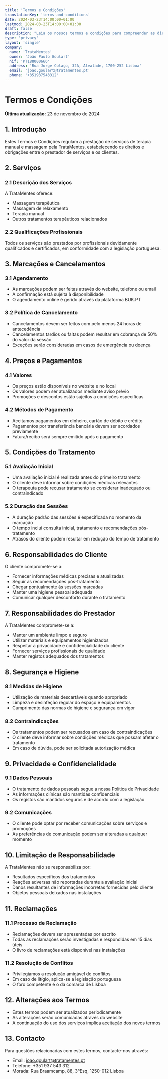 ```yaml
---
title: 'Termos e Condições'
translationKey: 'terms-and-conditions'
date: 2024-03-23T14:00:00+01:00
lastmod: 2024-03-23T14:00:00+01:00
draft: false
description: "Leia os nossos termos e condições para compreender as diretrizes e políticas que regem a utilização dos nossos serviços e do nosso sítio Web."
type: 'privacy'
layout: 'single'
company:
  name: 'TrataMentes'
  owner: 'João Paulo Goulart'
  nif: 'PT188000666'
  address: 'Rua Jorge Colaço, 32A, Alvalade, 1700-252 Lisboa'
  email: 'joao.goulart@tratamentes.pt'
  phone: '+351937543312'
---
```


# Termos e Condições

**Última atualização:** 23 de novembro de 2024

## 1. Introdução

Estes Termos e Condições regulam a prestação de serviços de terapia manual e massagem pela TrataMentes, estabelecendo os direitos e obrigações entre o prestador de serviços e os clientes.

## 2. Serviços

### 2.1 Descrição dos Serviços

A TrataMentes oferece:

- Massagem terapêutica
- Massagem de relaxamento
- Terapia manual
- Outros tratamentos terapêuticos relacionados

### 2.2 Qualificações Profissionais

Todos os serviços são prestados por profissionais devidamente qualificados e certificados, em conformidade com a legislação portuguesa.

## 3. Marcações e Cancelamentos

### 3.1 Agendamento

- As marcações podem ser feitas através do website, telefone ou email
- A confirmação está sujeita à disponibilidade
- O agendamento online é gerido através da plataforma BUK.PT

### 3.2 Política de Cancelamento

- Cancelamentos devem ser feitos com pelo menos 24 horas de antecedência
- Cancelamentos tardios ou faltas podem resultar em cobrança de 50% do valor da sessão
- Exceções serão consideradas em casos de emergência ou doença

## 4. Preços e Pagamentos

### 4.1 Valores

- Os preços estão disponíveis no website e no local
- Os valores podem ser atualizados mediante aviso prévio
- Promoções e descontos estão sujeitos a condições específicas

### 4.2 Métodos de Pagamento

- Aceitamos pagamentos em dinheiro, cartão de débito e crédito
- Pagamentos por transferência bancária devem ser acordados previamente
- Fatura/recibo será sempre emitido após o pagamento

## 5. Condições do Tratamento

### 5.1 Avaliação Inicial

- Uma avaliação inicial é realizada antes do primeiro tratamento
- O cliente deve informar sobre condições médicas relevantes
- O terapeuta pode recusar tratamento se considerar inadequado ou contraindicado

### 5.2 Duração das Sessões

- A duração padrão das sessões é especificada no momento da marcação
- O tempo inclui consulta inicial, tratamento e recomendações pós-tratamento
- Atrasos do cliente podem resultar em redução do tempo de tratamento

## 6. Responsabilidades do Cliente

O cliente compromete-se a:

- Fornecer informações médicas precisas e atualizadas
- Seguir as recomendações pós-tratamento
- Chegar pontualmente às sessões marcadas
- Manter uma higiene pessoal adequada
- Comunicar qualquer desconforto durante o tratamento

## 7. Responsabilidades do Prestador

A TrataMentes compromete-se a:

- Manter um ambiente limpo e seguro
- Utilizar materiais e equipamentos higienizados
- Respeitar a privacidade e confidencialidade do cliente
- Fornecer serviços profissionais de qualidade
- Manter registos adequados dos tratamentos

## 8. Segurança e Higiene

### 8.1 Medidas de Higiene

- Utilização de materiais descartáveis quando apropriado
- Limpeza e desinfeção regular do espaço e equipamentos
- Cumprimento das normas de higiene e segurança em vigor

### 8.2 Contraindicações

- Os tratamentos podem ser recusados em caso de contraindicações
- O cliente deve informar sobre condições médicas que possam afetar o tratamento
- Em caso de dúvida, pode ser solicitada autorização médica

## 9. Privacidade e Confidencialidade

### 9.1 Dados Pessoais

- O tratamento de dados pessoais segue a nossa Política de Privacidade
- As informações clínicas são mantidas confidenciais
- Os registos são mantidos seguros e de acordo com a legislação

### 9.2 Comunicações

- O cliente pode optar por receber comunicações sobre serviços e promoções
- As preferências de comunicação podem ser alteradas a qualquer momento

## 10. Limitação de Responsabilidade

A TrataMentes não se responsabiliza por:

- Resultados específicos dos tratamentos
- Reações adversas não reportadas durante a avaliação inicial
- Danos resultantes de informações incorretas fornecidas pelo cliente
- Objetos pessoais deixados nas instalações

## 11. Reclamações

### 11.1 Processo de Reclamação

- Reclamações devem ser apresentadas por escrito
- Todas as reclamações serão investigadas e respondidas em 15 dias úteis
- O livro de reclamações está disponível nas instalações

### 11.2 Resolução de Conflitos

- Privilegiamos a resolução amigável de conflitos
- Em caso de litígio, aplica-se a legislação portuguesa
- O foro competente é o da comarca de Lisboa

## 12. Alterações aos Termos

- Estes termos podem ser atualizados periodicamente
- As alterações serão comunicadas através do website
- A continuação do uso dos serviços implica aceitação dos novos termos

## 13. Contacto

Para questões relacionadas com estes termos, contacte-nos através:

- Email: joao.goulart@tratamentes.pt
- Telefone: +351 937 543 312
- Morada: Rua Braamcamp, 88, 3ºEsq, 1250-012 Lisboa
